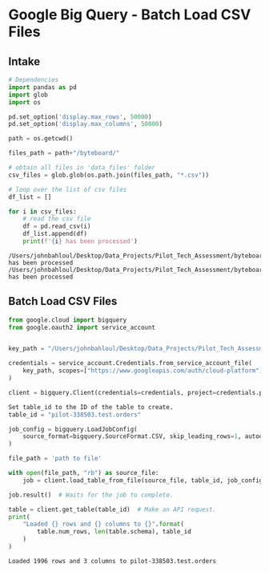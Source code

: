 # Google Big Query - Batch Load CSV Files

## Intake


```python
# Dependencies
import pandas as pd
import glob
import os

pd.set_option('display.max_rows', 50000)
pd.set_option('display.max_columns', 50000)

path = os.getcwd()

files_path = path+"/byteboard/"

# obtain all files in 'data_files' folder
csv_files = glob.glob(os.path.join(files_path, "*.csv"))

# loop over the list of csv files
df_list = []

for i in csv_files:
    # read the csv file
    df = pd.read_csv(i)
    df_list.append(df)
    print(f'{i} has been processed')
```

    /Users/johnbahloul/Desktop/Data_Projects/Pilot_Tech_Assessment/byteboard/widgets_tested.csv has been processed
    /Users/johnbahloul/Desktop/Data_Projects/Pilot_Tech_Assessment/byteboard/widgets_created.csv has been processed


## Batch Load CSV Files


```python
from google.cloud import bigquery
from google.oauth2 import service_account


key_path = "/Users/johnbahloul/Desktop/Data_Projects/Pilot_Tech_Assessment/service_account.json"

credentials = service_account.Credentials.from_service_account_file(
    key_path, scopes=["https://www.googleapis.com/auth/cloud-platform"],
)

client = bigquery.Client(credentials=credentials, project=credentials.project_id,)

Set table_id to the ID of the table to create.
table_id = "pilot-338503.test.orders"

job_config = bigquery.LoadJobConfig(
    source_format=bigquery.SourceFormat.CSV, skip_leading_rows=1, autodetect=True,
)

file_path = 'path to file'

with open(file_path, "rb") as source_file:
    job = client.load_table_from_file(source_file, table_id, job_config=job_config)

job.result()  # Waits for the job to complete.

table = client.get_table(table_id)  # Make an API request.
print(
    "Loaded {} rows and {} columns to {}".format(
        table.num_rows, len(table.schema), table_id
    )
)
```

    Loaded 1996 rows and 3 columns to pilot-338503.test.orders

